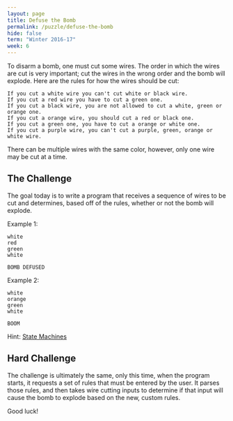 ```yaml
---
layout: page
title: Defuse the Bomb
permalink: /puzzle/defuse-the-bomb
hide: false
term: "Winter 2016-17"
week: 6
---
```


To disarm a bomb, one must cut some wires. The order in which the wires are cut is very important; cut the wires in the wrong order and the bomb will explode. Here are the rules for how the wires should be cut:

```
If you cut a white wire you can't cut white or black wire.
If you cut a red wire you have to cut a green one.
If you cut a black wire, you are not allowed to cut a white, green or orange one.
If you cut a orange wire, you should cut a red or black one.
If you cut a green one, you have to cut a orange or white one.
If you cut a purple wire, you can't cut a purple, green, orange or white wire.
```

There can be multiple wires with the same color, however, only one wire may be cut at a time.

## The Challenge
The goal today is to write a program that receives a sequence of wires to be cut and determines, based off of the rules, whether or not the bomb will explode.

Example 1:

```
white
red
green
white

BOMB DEFUSED
```

Example 2:

```
white
orange
green
white

BOOM
```

Hint: [State Machines](https://en.wikipedia.org/wiki/Finite-state_machine)

## Hard Challenge
The challenge is ultimately the same, only this time, when the program starts, it requests a set of rules that must be entered by the user. It parses those rules, and then takes wire cutting inputs to determine if that input will cause the bomb to explode based on the new, custom rules.

Good luck!
